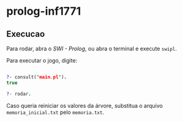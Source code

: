 # prolog-inf1771

## Execucao

Para rodar, abra o *SWI - Prolog*, ou abra o terminal e execute ```swipl```.

Para executar o jogo, digite:

```prolog

?- consult("main.pl").
true

?- rodar.
```

Caso queria reiniciar os valores da árvore, substitua o arquivo ```memoria_inicial.txt``` pelo ```memoria.txt```.

